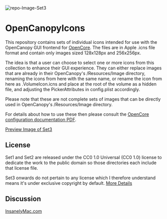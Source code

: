 <img src="https://i.ibb.co/NKsb23Y/repo-Image-Set3.png" alt="repo-Image-Set3" border="0">

# OpenCanopyIcons
This repository contains sets of individual icons intended for use with the OpenCanopy GUI frontend for [OpenCore](https://github.com/acidanthera/OpenCorePkg).
The files are in Apple .icns file format and contain only images sized 128x128px and 256x256px.

The idea is that a user can choose to select one or more icons from this collection to enhance their GUI experience. They can either replace images that are already in their OpenCanopy's /Resources/Image directory, renaming the icons from here with the same name, or rename the icon from here as .VolumeIcon.icns and place at the root of the volume as a hidden file, and adjusting the PickerAttributes in config.plist accordingly.

Please note that these are not complete sets of images that can be directly used in OpenCanopy's /Resources/Image directory. 

For details about how to use these then please consult the [OpenCore configuration documentation PDF](https://github.com/acidanthera/OpenCorePkg/blob/master/Docs/Configuration.pdf).

[Preview Image of Set3](https://i.ibb.co/0KM8wtH/Set3-New-Drives-1.jpg)

## License

Set1 and Set2 are released under the CC0 1.0 Universal (CC0 1.0) license to dedicate the work to the public domain so those directories each include that license file.

Set3 onwards do not pertain to any license which I therefore understand means it's under exclusive copyright by default. [More Details](https://choosealicense.com/no-permission/)

## Discussion
[InsanelyMac.com](https://www.insanelymac.com/forum/topic/344251-opencanopy-icons/)
